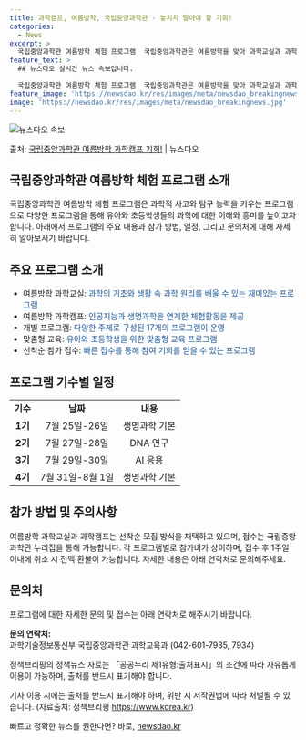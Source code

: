 ```yaml
---
title: 과학캠프, 여름방학, 국립중앙과학관 - 놓치지 말아야 할 기회!
categories:
  - News
excerpt: >
  국립중앙과학관 여름방학 체험 프로그램  국립중앙과학관은 여름방학을 맞아 과학교실과 과학캠프를 오는 25일부터…
feature_text: >
  ## 뉴스다오 실시간 뉴스 속보입니다.

  국립중앙과학관 여름방학 체험 프로그램  국립중앙과학관은 여름방학을 맞아 과학교실과 과학캠프를 오는 25일부터…
feature_image: 'https://newsdao.kr/res/images/meta/newsdao_breakingnews.jpg'
image: 'https://newsdao.kr/res/images/meta/newsdao_breakingnews.jpg'
---
```


![뉴스다오 속보](https://newsdao.kr/res/images/meta/newsdao_breakingnews.jpg)

<p>출처: <a href="https://newsdao.kr/4699" rel="dofollow">국립중앙과학관 여름방학 과학캠프 기회!</a> | 뉴스다오</p>

<h2>국립중앙과학관 여름방학 체험 프로그램 소개</h2>
<p data-ke-size="size16">국립중앙과학관 여름방학 체험 프로그램은 과학적 사고와 탐구 능력을 키우는 프로그램으로 다양한 프로그램을 통해 유아와 초등학생들의 과학에 대한 이해와 흥미를 높이고자 합니다. 아래에서 프로그램의 주요 내용과 참가 방법, 일정, 그리고 문의처에 대해 자세히 알아보시기 바랍니다.</p>

<h2>주요 프로그램 소개</h2>
<ul>
    <li>여름방학 과학교실: <span style="color: #1a5490;">과학의 기초와 생활 속 과학 원리를 배울 수 있는 재미있는 프로그램</span></li>
    <li>여름방학 과학캠프: <span style="color: #1a5490;">인공지능과 생명과학을 연계한 체험활동을 제공</span></li>
    <li>개별 프로그램: <span style="color: #1a5490;">다양한 주제로 구성된 17개의 프로그램이 운영</span></li>
    <li>맞춤형 교육: <span style="color: #1a5490;">유아와 초등학생을 위한 맞춤형 교육 프로그램</span></li>
    <li>선착순 참가 접수: <span style="color: #1a5490;">빠른 접수를 통해 참여 기회를 얻을 수 있는 프로그램</span></li>
</ul>

<h2>프로그램 기수별 일정</h2>
<table>
    <tr>
        <td style="text-align: center; height: 17px;"><b>기수</b></td>
        <td style="text-align: center; height: 17px;"><b>날짜</b></td>
        <td style="text-align: center; height: 17px;"><b>내용</b></td>
    </tr>
    <tr>
        <td style="text-align: center; height: 17px;"><b>1기</b></td>
        <td style="text-align: center; height: 17px;">7월 25일-26일</td>
        <td style="text-align: center; height: 17px;">생명과학 기본</td>
    </tr>
    <tr>
        <td style="text-align: center; height: 17px;"><b>2기</b></td>
        <td style="text-align: center; height: 17px;">7월 27일-28일</td>
        <td style="text-align: center; height: 17px;">DNA 연구</td>
    </tr>
    <tr>
        <td style="text-align: center; height: 17px;"><b>3기</b></td>
        <td style="text-align: center; height: 17px;">7월 29일-30일</td>
        <td style="text-align: center; height: 17px;">AI 응용</td>
    </tr>
    <tr>
        <td style="text-align: center; height: 17px;"><b>4기</b></td>
        <td style="text-align: center; height: 17px;">7월 31일-8월 1일</td>
        <td style="text-align: center; height: 17px;">생명과학 기본</td>
    </tr>
</table>

<h2>참가 방법 및 주의사항</h2>
<p data-ke-size="size16">여름방학 과학교실과 과학캠프는 선착순 모집 방식을 채택하고 있으며, 접수는 국립중앙과학관 누리집을 통해 가능합니다. 각 프로그램별로 참가비가 상이하며, 접수 후 1주일 이내에 취소 시 전액 환불이 가능합니다. 자세한 내용은 아래 연락처로 문의해주세요.</p>

<h2>문의처</h2>
<p data-ke-size="size16">프로그램에 대한 자세한 문의 및 접수는 아래 연락처로 해주시기 바랍니다.</p>
<p>
    <b>문의 연락처:</b><br>
    과학기술정보통신부 국립중앙과학관 과학교육과 (042-601-7935, 7934)
</p>

<p data-ke-size="size16">정책브리핑의 정책뉴스 자료는 「공공누리 제1유형:출처표시」의 조건에 따라 자유롭게 이용이 가능하며, 출처를 반드시 표기해야 합니다.</p>
<p data-ke-size="size16">기사 이용 시에는 출처를 반드시 표기해야 하며, 위반 시 저작권법에 따라 처벌될 수 있습니다. (자료출처: 정책브리핑 <a href="https://newsdao.kr/4699">https://www.korea.kr</a>)</p> 

빠르고 정확한 뉴스를 원한다면? 바로, <a href="https://newsdao.kr" rel="dofollow">newsdao.kr</a>


